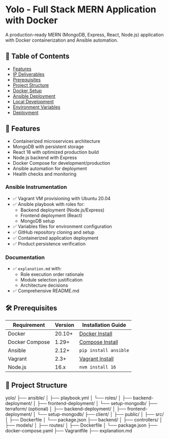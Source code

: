 # Yolo - Full Stack MERN Application with Docker

A production-ready MERN (MongoDB, Express, React, Node.js) application with Docker containerization and Ansible automation.

## 📌 Table of Contents
- [Features](#-features)
- [IP Deliverables](#-ip-deliverables)
- [Prerequisites](#-prerequisites)
- [Project Structure](#-project-structure)
- [Docker Setup](#-docker-setup)
- [Ansible Deployment](#-ansible-deployment)
- [Local Development](#-local-development)
- [Environment Variables](#-environment-variables)
- [Deployment](#-deployment)

## 🌟 Features
- Containerized microservices architecture
- MongoDB with persistent storage
- React 18 with optimized production build
- Node.js backend with Express
- Docker Compose for development/production
- Ansible automation for deployment
- Health checks and monitoring


### Ansible Instrumentation
- ✅ Vagrant VM provisioning with Ubuntu 20.04
- ✅ Ansible playbook with roles for:
  - Backend deployment (Node.js/Express)
  - Frontend deployment (React)
  - MongoDB setup
- ✅ Variables files for environment configuration
- ✅ GitHub repository cloning and setup
- ✅ Containerized application deployment
- ✅ Product persistence verification


### Documentation
- ✅ `explanation.md` with:
  - Role execution order rationale
  - Module selection justification
  - Architecture decisions
- ✅ Comprehensive README.md

## 🛠 Prerequisites

| Requirement       | Version   | Installation Guide                     |
|-------------------|-----------|----------------------------------------|
| Docker            | 20.10+    | [Docker Install](https://docs.docker.com/get-docker/) |
| Docker Compose    | 1.29+     | [Compose Install](https://docs.docker.com/compose/install/) |
| Ansible           | 2.12+     | `pip install ansible`                  |
| Vagrant           | 2.3+      | [Vagrant Install](https://www.vagrantup.com/downloads) |
| Node.js           | 16.x      | `nvm install 16`                       |

## 📁 Project Structure

yolo/
├── ansible/
│ ├── playbook.yml
│ └── roles/
│ ├── backend-deployment/
│ ├── frontend-deployment/
│ └── setup-mongodb/
├── terraform/ (optional)
│ ├── backend-deployment/
│ ├── frontend-deployment/
│ └── setup-mongodb/
├── client/
│ ├── public/
│ ├── src/
│ ├── Dockerfile
│ └── package.json
├── backend/
│ ├── controllers/
│ ├── models/
│ ├── routes/
│ ├── Dockerfile
│ └── package.json
├── docker-compose.yaml
├── Vagrantfile
├── explanation.md